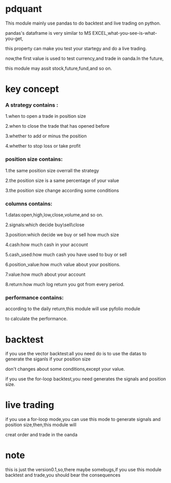 # pdquant
This module mainly use pandas to do backtest and live trading on python.

pandas's dataframe is very similar to MS EXCEL,what-you-see-is-what-you-get,

this property can make you test your startegy and do a live trading.

now,the first value is used to test currency,and trade in oanda.In the future,

this module may assit stock,future,fund,and so on.

# key concept

### A strategy contains :

1.when to open a trade in  position size

2.when to close the trade that has opened before

3.whether to add or minus the position

4.whether to stop loss or take profit

### position size contains:

1.the same position size  overrall the strategy

2.the position size is a same percentage of your value 

3.the position size change according some conditions

### columns contains:

1.datas:open,high,low,close,volume,and so on.

2.signals:which decide buy\sell\close

3.position:which decide we buy or sell how much size

4.cash:how much cash in your account

5.cash_used:how much cash you have used to buy or sell

6.position_value:how much value about your positions.

7.value:how much about your account

8.return:how much log return you got from every period.

### performance contains:

according to the daily return,this module will use pyfolio module

to calculate the performance.

# backtest

if you use the vector backtest:all you need do is to use the datas to generate the siganls if your position size

don't changes about some conditions,except your value.

if you use the for-loop backtest,you need generates the signals and position size.

# live trading

if you use a for-loop mode,you can use this mode to generate signals and position size,then,this module will 

creat order and trade in the oanda

# note

this is just the version0.1,so,there maybe somebugs,if you use this module backtest and trade,you should bear the consequences





